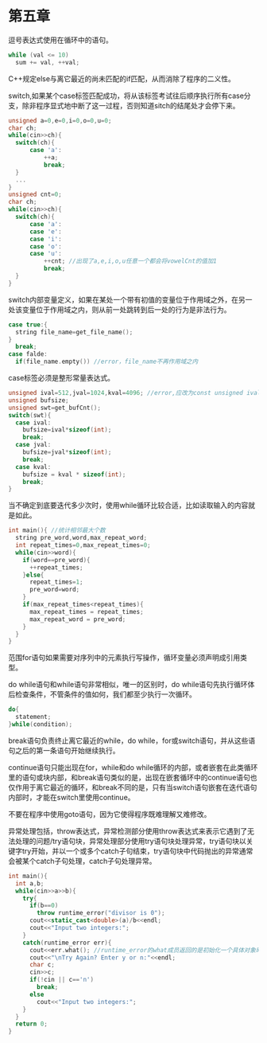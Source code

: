 # 第五章
  逗号表达式使用在循环中的语句。
```C++
while (val <= 10)
  sum += val, ++val;
```
  C++规定else与离它最近的尚未匹配的if匹配，从而消除了程序的二义性。
  
  switch,如果某个case标签匹配成功，将从该标签考试往后顺序执行所有case分支，除非程序显式地中断了这一过程，否则知道sitch的结尾处才会停下来。
```C++
unsigned a=0,e=0,i=0,o=0,u=0;
char ch;
while(cin>>ch){
  switch(ch){
      case 'a':
          ++a;
          break;
  }
  ...
}
unsigned cnt=0;
char ch;
while(cin>>ch){
  switch(ch){
      case 'a':
      case 'e':
      case 'i':
      case 'o':
      case 'u':
          ++cnt; //出现了a,e,i,o,u任意一个都会将vowelCnt的值加1
          break;
  }
}
```
  switch内部变量定义，如果在某处一个带有初值的变量位于作用域之外，在另一处该变量位于作用域之内，则从前一处跳转到后一处的行为是非法行为。
```C++
case true:{
  string file_name=get_file_name();
}
  break;
case falde:
  if(file_name.empty()) //error，file_name不再作用域之内
```
  case标签必须是整形常量表达式。
```C++
unsigned ival=512,jval=1024,kval=4096; //error,应改为const unsigned ival=512, jval=1024, kval=4096;
unsigned bufsize;
unsigned swt=get_bufCnt();
switch(swt){
  case ival:
    bufsize=ival*sizeof(int);
    break;
  case jval:
    bufsize=jval*sizeof(int);
    break;
  case kval:
    bufsize = kval * sizeof(int);
    break;
}
```
  当不确定到底要迭代多少次时，使用while循环比较合适，比如读取输入的内容就是如此。
```C++
int main(){ //统计相邻最大个数
  string pre_word,word,max_repeat_word;
  int repeat_times=0,max_repeat_times=0;
  while(cin>>word){
    if(word==pre_word){
      ++repeat_times;
    }else{
      repeat_times=1;
      pre_word=word;
    }
    if(max_repeat_times<repeat_times){
      max_repeat_times = repeat_times;
      max_repeat_word = pre_word;
    }
  }
}
```
  范围for语句如果需要对序列中的元素执行写操作，循环变量必须声明成引用类型。
  
  do while语句和while语句非常相似，唯一的区别时，do while语句先执行循环体后检查条件，不管条件的值如何，我们都至少执行一次循环。
```C++
do{
  statement;
}while(condition);
```
  break语句负责终止离它最近的while，do while，for或switch语句，并从这些语句之后的第一条语句开始继续执行。
  
  continue语句只能出现在for，while和do while循环的内部，或者嵌套在此类循环里的语句或块内部，和break语句类似的是，出现在嵌套循环中的continue语句也仅作用于离它最近的循环，和break不同的是，只有当switch语句嵌套在迭代语句内部时，才能在switch里使用continue。
  
  不要在程序中使用goto语句，因为它使得程序既难理解又难修改。
  
  异常处理包括，throw表达式，异常检测部分使用throw表达式来表示它遇到了无法处理的问题/try语句块，异常处理部分使用try语句块处理异常，try语句块以关键字try开始，并以一个或多个catch子句结束，try语句块中代码抛出的异常通常会被某个catch子句处理，catch子句处理异常。
```C++
int main(){
  int a,b;
  while(cin>>a>>b){
    try{
      if(b==0) 
        throw runtime_error("divisor is 0");
      cout<<static_cast<double>(a)/b<<endl;
      cout<<"Input two integers:";
    }
    catch(runtime_error err){
      cout<<err.what(); //runtime_error的what成员返回的是初始化一个具体对象时所用的string对象副本
      cout<<"\nTry Again? Enter y or n:"<<endl;
      char c;
      cin>>c;
      if(!cin || c=='n')
        break;
      else
        cout<<"Input two integers:";
    }
  }
  return 0;
}

